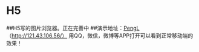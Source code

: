 # H5
##H5写的图片浏览器。正在完善中
##演示地址：[PengL](http://121.43.106.56/)  （http://121.43.106.56/） 用QQ，微信，微博等APP打开可以看到正常移动端的效果！
